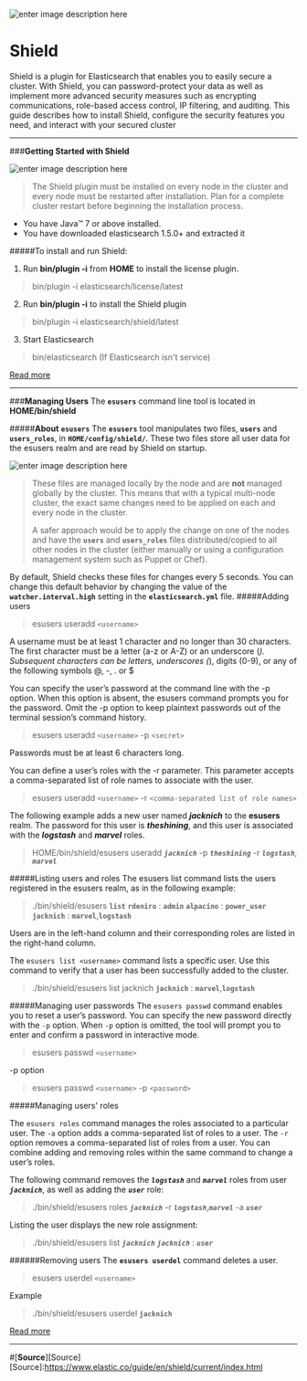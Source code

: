 ![enter image description here](https://www.elastic.co/assets/bltd640924504e80b71/shield-triad.png)
# **Shield**
Shield is a plugin for Elasticsearch that enables you to easily secure a cluster. With Shield, you can password-protect your data as well as implement more advanced security measures such as encrypting communications, role-based access control, IP filtering, and auditing. This guide describes how to install Shield, configure the security features you need, and interact with your secured cluster

----------
###**Getting Started with Shield**

![enter image description here](https://www.elastic.co/guide/en/shield/current/images/icons/important.png)

>The Shield plugin must be installed on every node in the cluster and every node must be restarted after installation. Plan for a complete cluster restart before beginning the installation process.

- You have Java™ 7 or above installed.
- You have downloaded elasticsearch 1.5.0+ and extracted it

#####To install and run Shield:
 1. Run **bin/plugin -i** from **HOME** to install the license plugin.
> bin/plugin -i elasticsearch/license/latest

 2. Run **bin/plugin -i** to install the Shield plugin
>bin/plugin -i elasticsearch/shield/latest
 
 3. Start Elasticsearch
>bin/elasticsearch 
>    (If Elasticsearch isn't service)

[Read more](https://www.elastic.co/guide/en/shield/current/getting-started.html)

----------
###**Managing Users**
The **`esusers`** command line tool is located in **HOME/bin/shield**

#####**About** **`esusers`**
The **`esusers`** tool manipulates two files, **`users`** and **`users_roles`**, in **`HOME/config/shield/`**. These two files store all user data for the esusers realm and are read by Shield on startup.

![enter image description here](https://www.elastic.co/guide/en/shield/current/images/icons/important.png)

> These files are managed locally by the node and are **not** managed
> globally by the cluster. This means that with a typical multi-node
> cluster, the exact same changes need to be applied on each and every
> node in the cluster.
> 
> A safer approach would be to apply the change on one of the nodes and
> have the **`users`** and **`users_roles`** files distributed/copied to all other
> nodes in the cluster (either manually or using a configuration
> management system such as Puppet or Chef).


By default, Shield checks these files for changes every 5 seconds. You can change this default behavior by changing the value of the **`watcher.interval.high`** setting in the **`elasticsearch.yml`** file.
#####Adding users
> esusers useradd `<username>`

A username must be at least 1 character and no longer than 30 characters. The first character must be a letter (a-z or A-Z) or an underscore (_). Subsequent characters can be letters, underscores (_), digits (0-9), or any of the following symbols @, -, . or $

You can specify the user’s password at the command line with the -p option. When this option is absent, the esusers command prompts you for the password. Omit the -p option to keep plaintext passwords out of the terminal session’s command history.
> esusers useradd `<username>` -p `<secret>`

Passwords must be at least 6 characters long.

You can define a user’s roles with the -r parameter. This parameter accepts a comma-separated list of role names to associate with the user.

> esusers useradd `<username>` -r `<comma-separated list of role names>`

The following example adds a new user named ***jacknich*** to the **esusers** realm. The password for this user is ***theshining***, and this user is associated with the ***logstash*** and ***marvel*** roles.

> HOME/bin/shield/esusers useradd ***`jacknich`*** -p ***`theshining`*** -r ***`logstash`***, ***`marvel`***

#####Listing users and roles
The esusers list command lists the users registered in the esusers realm, as in the following example:
> ./bin/shield/esusers **`list`** 
> **`rdeniro`**        : **`admin`** 
> **`alpacino`**       : **`power_user`**
> **`jacknich`**       : **`marvel`**,**`logstash`**

Users are in the left-hand column and their corresponding roles are listed in the right-hand column.

The `esusers list <username>` command lists a specific user. Use this command to verify that a user has been successfully added to the cluster.

> ./bin/shield/esusers list jacknich 
> **`jacknich`**       : **`marvel`**,**`logstash`**

#####Managing user passwords
The `esusers passwd` command enables you to reset a user’s password. You can specify the new password directly with the `-p` option. When `-p` option is omitted, the tool will prompt you to enter and confirm a password in interactive mode.

> esusers passwd `<username>`

-p option
> esusers passwd `<username>` -p `<password>`

#####Managing users' roles

The `esusers roles` command manages the roles associated to a particular user. The `-a` option adds a comma-separated list of roles to a user. The `-r` option removes a comma-separated list of roles from a user. You can combine adding and removing roles within the same command to change a user’s roles.

The following command removes the ***`logstash`*** and ***`marvel`*** roles from user ***`jacknich`***, as well as adding the ***`user`*** role:
>./bin/shield/esusers roles ***`jacknich`*** -r ***`logstash`***,***`marvel`*** -a ***`user`***

Listing the user displays the new role assignment:
>./bin/shield/esusers list ***`jacknich`***
>***`jacknich`***       : ***`user`***

######Removing users
The **`esusers userdel`** command deletes a user.
>esusers userdel `<username>`

Example
>./bin/shield/esusers userdel **`jacknich`**

[Read more](https://www.elastic.co/guide/en/shield/current/_managing_users_in_an_esusers_realm.html)


----------
#[**Source**][Source]
[Source]:https://www.elastic.co/guide/en/shield/current/index.html
